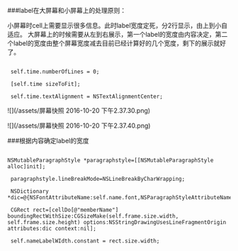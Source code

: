 ###label在大屏幕和小屏幕上的处理原则：

 小屏幕时cell上需要显示很多信息。此时label宽度定死，分2行显示，由上到小自适应。
 大屏幕上的时候需要从左到右展示，第一个label的宽度由内容决定，第二个label的宽度由整个屏幕宽度减去目前已经计算好的几个宽度，剩下的展示就好了。

```

 self.time.numberOfLines = 0;

 [self.time sizeToFit];

 self.time.textAlignment = NSTextAlignmentCenter;

```

![](/assets/屏幕快照 2016-10-20 下午2.37.30.png)

![](/assets/屏幕快照 2016-10-20 下午2.37.40.png)



###根据内容确定label的宽度

```

NSMutableParagraphStyle *paragraphstyle=[[NSMutableParagraphStyle alloc]init];

 paragraphstyle.lineBreakMode=NSLineBreakByCharWrapping;

 NSDictionary *dic=@{NSFontAttributeName:self.name.font,NSParagraphStyleAttributeName:paragraphstyle.copy};

 CGRect rect=[cellDo[@"memberName"] boundingRectWithSize:CGSizeMake(self.frame.size.width, self.frame.size.height) options:NSStringDrawingUsesLineFragmentOrigin attributes:dic context:nil];

 self.nameLabelWIdth.constant = rect.size.width;

```
